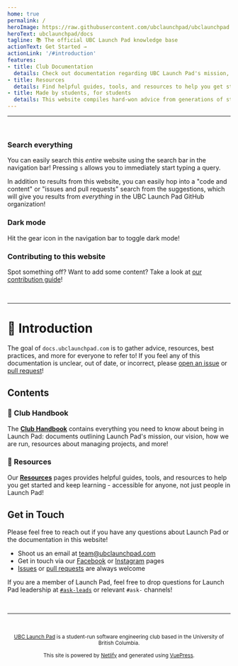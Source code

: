 ```yaml
---
home: true
permalink: /
heroImage: https://raw.githubusercontent.com/ubclaunchpad/ubclaunchpad.com/master/src/assets/about.png
heroText: ubclaunchpad/docs
tagline: 📚 The official UBC Launch Pad knowledge base
actionText: Get Started →
actionLink: '/#introduction'
features:
- title: Club Documentation
  details: Check out documentation regarding UBC Launch Pad's mission, vision, and how we operate in our club handbook.
- title: Resources
  details: Find helpful guides, tools, and resources to help you get started and keep learning - accessible by anyone of any skill level.
- title: Made by students, for students
  details: This website compiles hard-won advice from generations of students in UBC Launch Pad.
---
```


<!-- markdownlint-disable -->

---

<br />

### Search everything

You can easily search this *entire* website using the search bar in the navigation bar! Pressing `s` allows you to immediately start typing a query.

In addition to results from this website, you can easily hop into a "code and content" or "issues and pull requests" search from the suggestions, which will give you results from *everything* in the UBC Launch Pad GitHub organization!

### Dark mode <Badge type="tip" text="new"/>

Hit the gear icon in the navigation bar to toggle dark mode!

### Contributing to this website

Spot something off? Want to add some content? Take a look at [our contribution guide](./CONTRIBUTING.md)!

<br />

<hr />

# 👋 Introduction

The goal of `docs.ubclaunchpad.com` is to gather advice, resources, best practices, and more for everyone to refer to! If you feel any of this documentation is unclear, out of date, or incorrect, please [open an issue](https://github.com/ubclaunchpad/docs/issues/new) or [pull request](https://github.com/ubclaunchpad/docs/compare)!

## Contents

### 📖 Club Handbook <Badge type="tip" text="new"/>

The [**Club Handbook**](./handbook/README.md) contains everything you need to know about being in Launch Pad: documents outlining Launch Pad's mission, our vision, how we are run, resources about managing projects, and more!

### 🧗 Resources

Our [**Resources**](./resources/README.md) pages provides helpful guides, tools, and resources to help you get started and keep learning - accessible for anyone, not just people in Launch Pad!

## Get in Touch

Please feel free to reach out if you have any questions about Launch Pad or the documentation in this website!

* Shoot us an email at [team@ubclaunchpad.com](team@ubclaunchpad.com)
* Get in touch via our [Facebook](https://www.facebook.com/ubclaunchpad/) or [Instagram](https://www.instagram.com/ubclaunchpad/) pages
* [Issues](https://github.com/ubclaunchpad/docs/issues/new) or [pull requests](https://github.com/ubclaunchpad/docs/compare) are always welcome

If you are a member of Launch Pad, feel free to drop questions for Launch Pad leadership at [`#ask-leads`](https://ubclaunchpad.slack.com/messages/CK935RD3Q/) or relevant `#ask-` channels!

<br />

<hr />

<br />

<p align="center">
  <small>
    <a href="https://ubclaunchpad.com" target="_blank" rel="noopener noreferrer">UBC Launch Pad</a>
    is a student-run software engineering club based in the University of British Columbia.
  </small>
</p>

<p align="center">
  <small>
    This site is powered by <a href="https://netlify.com" target="_blank" rel="noopener noreferrer">Netlify</a>
    and generated using <a href="https://vuepress.vuejs.org/" target="_blank" rel="noopener noreferrer">VuePress</a>.
  </small>
</p>

<br />
